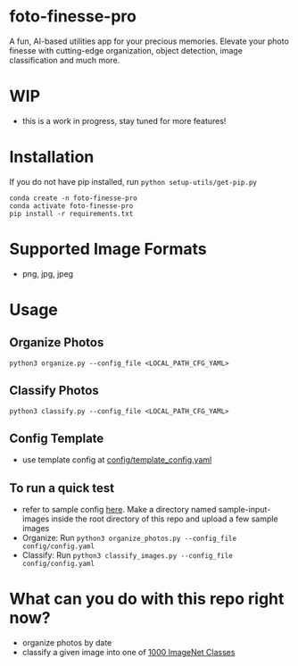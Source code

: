 # foto-finesse-pro
A fun, AI-based utilities app for your precious memories. Elevate your photo finesse with cutting-edge organization, object detection, image classification and much more. 

# WIP
- this is a work in progress, stay tuned for more features!

# Installation
If you do not have pip installed, run `python setup-utils/get-pip.py`
```
conda create -n foto-finesse-pro
conda activate foto-finesse-pro
pip install -r requirements.txt
```

# Supported Image Formats
- png, jpg, jpeg

# Usage
## Organize Photos
```
python3 organize.py --config_file <LOCAL_PATH_CFG_YAML>
```

## Classify Photos
```
python3 classify.py --config_file <LOCAL_PATH_CFG_YAML>
```

## Config Template
- use template config at [config/template_config.yaml](config/template_config.yaml)

## To run a quick test
- refer to sample config [here](config/config.yaml). Make a directory named sample-input-images inside the root directory of this repo and upload a few sample images
- Organize: Run `python3 organize_photos.py --config_file config/config.yaml`
- Classify: Run `python3 classify_images.py --config_file config/config.yaml`


# What can you do with this repo right now?
- organize photos by date
- classify a given image into one of [1000 ImageNet Classes](https://deeplearning.cms.waikato.ac.nz/user-guide/class-maps/IMAGENET/)